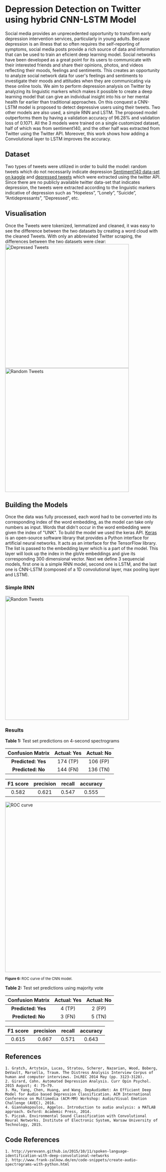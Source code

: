 # Depression Detection on Twitter using hybrid CNN-LSTM Model
Social media provides an unprecedented opportunity to transform early depression
intervention services, particularly in young adults. Because depression is an illness that
so often requires the self-reporting of symptoms, social media posts provide a rich source
of data and information that can be used to train an eficient deep learning model. Social
networks have been developed as a great point for its users to communicate with their
interested friends and share their opinions, photos, and videos reflecting their moods,
feelings and sentiments. This creates an opportunity to analyze social network data for
user's feelings and sentiments to investigate their moods and attitudes when they are
communicating via these online tools.
We aim to perform depression analysis on Twitter by analyzing its linguistic markers
which makes it possible to create a deep learning model that can give an individual insight
into his or her mental health far earlier than traditional approaches. On this conquest a
CNN-LSTM model is proposed to detect depressive users using their tweets. Two other
models are also used, a simple RNN and LSTM. The proposed model outperforms them
by having a validation accuracy of 96.28% and validation loss of 0.1071. All the 3 models
were trained on a single customized dataset, half of which was from sentiment140, and
the other half was extracted from Twitter using the Twitter API. Moreover, this work
shows how adding a Convolutional layer to LSTM improves the accuracy.



## Dataset
Two types of tweets were utilized in order to build the model: random tweets which do not necessarily indicate depression [Sentiment140 data-set on kaggle](https://www.kaggle.com/kazanova/sentiment140) and [depressed tweets](https://github.com/aapoorv-tf/depdetection/tree/master/datasets) which were extracted using the twitter API. Since there are no publicly available twitter data-set that indicates depression, the tweets were extracted according to the linguistic markers indicative of depression such as ”Hopeless”, ”Lonely”, ”Suicide”, ”Antidepressants”, ”Depressed”, etc. 

## Visualisation
Once the Tweets were tokenized, lemmatized and cleaned, it was easy to see the difference between the two datasets
by creating a word cloud with the cleaned Tweets. With only an abbreviated Twitter
scraping, the differences between the two datasets were clear:
<img alt="Depressed Tweets" src="https://github.com/aapoorv-tf/depdetection/blob/master/img/depressedWordcloud.png" width='400'>
<img alt="Random Tweets" src="https://github.com/aapoorv-tf/depdetection/blob/master/img/normalWordCloud.png" width='400'>

## Building the Models
Once the data was fully processed, each word had to be converted into its corresponding
index of the word embedding, as the model can take only numbers as input. Words that
didn't occur in the word embedding were given the index of "UNK".
To build the model we used the keras API. [Keras](https://keras.io/) is an open-source software library
that provides a Python interface for artificial neural networks. It acts as an interface
for the TensorFlow library. The list is passed to the embedding layer which is a part
of the model. This layer will look up the index in the gloVe embeddings and give its
corresponding 300 dimensional vector. Next we define 3 sequencial models, first one is a
simple RNN model, second one is LSTM, and the last one is CNN-LSTM (composed of
a 1D convolutional layer, max pooling layer and LSTM).

### Simple RNN
<img alt="Random Tweets" src="https://github.com/aapoorv-tf/depdetection/blob/master/img/SimpleRNNmodel.png" width='400'>

### Results

**Table 1:** Test set predictions on 4-second spectrograms

|  Confusion Matrix | Actual: Yes | Actual: No |
|:----------------:| :-------:| :------:|
| **Predicted: Yes**  | 174 (TP) | 106 (FP) |
| **Predicted: No**   | 144 (FN) | 136 (TN) |

| F1 score | precision | recall | accuracy |
|:--------:| :--------:| :-----:| :-------:|
| 0.582    | 0.621     | 0.547  | 0.555    |


<img alt="ROC curve" src="images/roc_curve.png" width='550'>

<sub><b>Figure 6: </b> ROC curve of the CNN model. </sub>


**Table 2:** Test set predictions using majority vote

|  Confusion Matrix | Actual: Yes | Actual: No |
|:----------------:| :-------:| :------:|
| **Predicted: Yes**  | 4 (TP) | 2 (FP) |
| **Predicted: No**   | 3 (FN) | 5 (TN) |

| F1 score | precision | recall | accuracy |
|:--------:| :--------:| :-----:| :-------:|
| 0.615    | 0.667     | 0.571  | 0.643    |



## References
    1. Gratch, Artstein, Lucas, Stratou, Scherer, Nazarian, Wood, Boberg, DeVault, Marsella, Traum. The Distress Analysis Interview Corpus of human and computer interviews. InLREC 2014 May (pp. 3123-3128).
    2. Girard, Cohn. Automated Depression Analysis. Curr Opin Psychol. 2015 August; 4: 75–79.
    3. Ma, Yang, Chen, Huang, and Wang. DepAudioNet: An Efficient Deep Model for Audio based Depression Classification. ACM International Conference on Multimedia (ACM-MM) Workshop: Audio/Visual Emotion Challenge (AVEC), 2016.
    4. Giannakopoulos, Aggelos. Introduction to audio analysis: a MATLAB approach. Oxford: Academic Press, 2014.
    5. Piczak. Environmental Sound Classification with Convolutional Neural Networks. Institute of Electronic System, Warsaw University of Technology, 2015.

## Code References
    1. http://yerevann.github.io/2015/10/11/spoken-language-identification-with-deep-convolutional-networks
    2. http://www.frank-zalkow.de/en/code-snippets/create-audio-spectrograms-with-python.html
